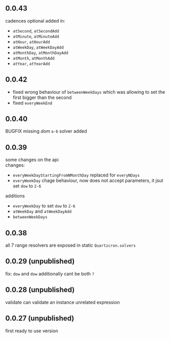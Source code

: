 ## 0.0.43
cadences optional added in:  
- `atSecond`, `atSecondAdd`
- `atMinute`, `atMinuteAdd`
- `atHour`, `atHourAdd`
- `atWeekDay`, `atWeekDayAdd`
- `atMonthDay`, `atMonthDayAdd`
- `atMonth`, `atMonthAdd`
- `atYear`, `atYearAdd`


## 0.0.42  
- fixed wrong behaviour of `betweenWeekDays`
    which was allowing to set the first bigger than the second  
- fixed `everyWeekEnd`

## 0.0.40  
BUGFIX missing _dom_ `a-b` solver added  

## 0.0.39
some changes on the api  
changes: 
- `everyWeekDayStartingFromNMonthDay` replaced for `everyNDays`  
- `everyWeekDay` chage behaviour, now does not accept parameters, it jsut set `dow` to `2-6`

additions
- `everyWeekDay` to set `dow` to `2-6`
- `atWeekDay` and `atWeekDayAdd`
- `betweenWeekDays`

## 0.0.38  
all 7 range resolvers are exposed in static `Quartzcron.solvers`  

## 0.0.29 (unpublished)  
fix: `dow` and `dow` additionally cant be both `?`  

## 0.0.28 (unpublished) 
validate can validate an instance unrelated expression  

## 0.0.27 (unpublished) 
first ready to use version  